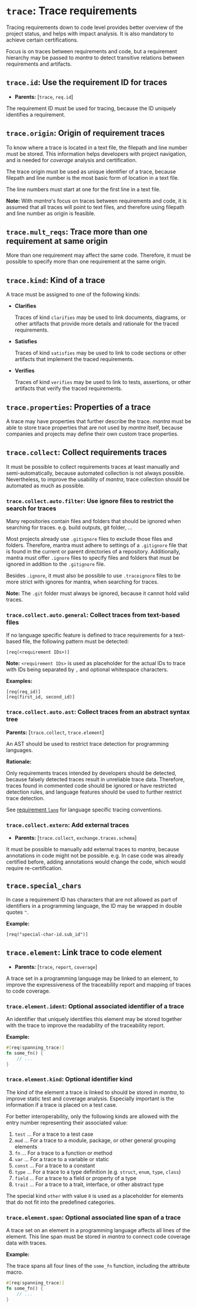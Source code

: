 # `trace`: Trace requirements

Tracing requirements down to code level provides better overview of the project status,
and helps with impact analysis. It is also mandatory to achieve certain certifications.

Focus is on traces between requirements and code,
but a requirement hierarchy may be passed to *mantra*
to detect transitive relations between requirements and artifacts.

## `trace.id`: Use the requirement ID for traces

- **Parents:** [`trace`, `req.id`]

The requirement ID must be used for tracing, because the ID uniquely identifies a requirement.

## `trace.origin`: Origin of requirement traces

To know where a trace is located in a text file, the filepath and line number must be stored.
This information helps developers with project navigation, and is needed for *coverage* analysis
and certification.

The trace origin must be used as unique identifier of a trace,
because filepath and line number is the most basic form of location in a text file.

The line numbers must start at one for the first line in a text file.

**Note:** With *mantra*'s focus on traces between requirements and code, it is assumed that all traces will point to text files,
and therefore using filepath and line number as origin is feasible.

## `trace.mult_reqs`: Trace more than one requirement at same origin

More than one requirement may affect the same code.
Therefore, it must be possible to specify more than one requirement at the same origin.

## `trace.kind`: Kind of a trace

A trace must be assigned to one of the following kinds:

- **Clarifies**

  Traces of kind `clarifies` may be used to link documents, diagrams, or other artifacts
  that provide more details and rationale for the traced requirements.

- **Satisfies**

  Traces of kind `satisfies` may be used to link to code sections or other artifacts
  that implement the traced requirements.

- **Verifies**

  Traces of kind `verifies` may be used to link to tests, assertions, or other artifacts
  that verify the traced requirements.

## `trace.properties`: Properties of a trace

A trace may have properties that further describe the trace.
*mantra* must be able to store trace properties that are not used by *mantra* itself,
because companies and projects may define their own custom trace properties.

## `trace.collect`: Collect requirements traces

It must be possible to collect requirements traces at least manually and semi-automatically,
because automated collection is not always possible.
Nevertheless, to improve the usability of *mantra*, trace collection should be automated as much as possible.

### `trace.collect.auto.filter`: Use ignore files to restrict the search for traces

Many repositories contain files and folders that should be ignored when searching for traces.
e.g. build outputs, git folder, ...

Most projects already use `.gitignore` files to exclude those files and folders.
Therefore, mantra must adhere to settings of a `.gitignore` file that is found in the current or parent directories of a repository.
Additionally, mantra must offer `.ignore` files to specify files and folders that must be ignored in addition to the `.gitignore` file.

Besides `.ignore`, it must also be possible to use `.traceignore` files to be more strict with ignores for mantra, when searching for traces.

**Note:** The `.git` folder must always be ignored, because it cannot hold valid traces.

### `trace.collect.auto.general`: Collect traces from text-based files

If no language specific feature is defined to trace requirements for a text-based file,
the following pattern must be detected:

```
[req(<requirement IDs>)]
```

**Note:** `<requirement IDs>` is used as placeholder for the actual IDs to trace with IDs being separated by `,` and optional whitespace characters.

**Examples:**

```
[req(req_id)]
[req(first_id, second_id)]
```

### `trace.collect.auto.ast`: Collect traces from an abstract syntax tree

**Parents:** [`trace.collect`, `trace.element`]

An AST should be used to restrict trace detection for programming languages.

**Rationale:**

Only requirements traces intended by developers should be detected, because falsely detected traces
result in unreliable trace data.
Therefore, traces found in commented code should be ignored or have restricted detection rules,
and language features should be used to further restrict trace detection.

See [requirement `lang`](5-REQ-lang) for language specific tracing conventions.

### `trace.collect.extern`: Add external traces

- **Parents:** [`trace.collect`, `exchange.traces.schema`]

It must be possible to manually add external traces to *mantra*, because annotations in code
might not be possible.
e.g. In case code was already certified before, adding annotations would change the code, which would require re-certification.

## `trace.special_chars`

In case a requirement ID has characters that are not allowed as part of identifiers in a programming language,
the ID may be wrapped in double quotes `"`.

**Example:**

```
[req("special-char-id.sub_id")]
```

## `trace.element`: Link trace to code element

- **Parents:** [`trace`, `report`, `coverage`]

A trace set in a programming language may be linked to an element,
to improve the expressiveness of the traceability report and mapping of traces to code coverage.

### `trace.element.ident`: Optional associated identifier of a trace

An identifier that uniquely identifies this element may be stored together
with the trace to improve the readability of the traceability report.

**Example:**

```rust
#[req(spanning_trace)]
fn some_fn() {
    // ...
}
```

### `trace.element.kind`: Optional identifier kind

The kind of the element a trace is linked to should be stored in *mantra*,
to improve static test and coverage analysis. Especially important is the information
if a trace is placed on a test case.

For better interoperability, only the following kinds are allowed with the entry number representing their associated value:

1. `test` ... For a trace to a test case
2. `mod` ... For a trace to a module, package, or other general grouping elements
3. `fn` ... For a trace to a function or method
4. `var` ... For a trace to a variable or static
5. `const` ... For a trace to a constant
6. `type` ... For a trace to a type definition (e.g. `struct`, `enum`, `type`, `class`)
7. `field` ... For a trace to a field or property of a type
8. `trait` ... For a trace to a trait, interface, or other abstract type

The special kind `other` with value `0` is used as a placeholder for elements that do not fit into the predefined categories.

### `trace.element.span`: Optional associated line span of a trace

A trace set on an element in a programming language affects all lines of the element.
This line span must be stored in *mantra* to connect code coverage data with traces.

**Example:**

The trace spans all four lines of the `some_fn` function,
including the attribute macro.

```rust
#[req(spanning_trace)]
fn some_fn() {
    // ...
}
```
